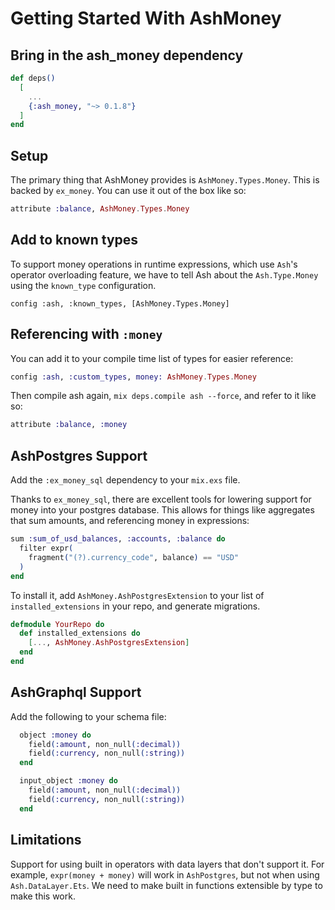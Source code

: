 # Getting Started With AshMoney

## Bring in the ash_money dependency

```elixir
def deps()
  [
    ...
    {:ash_money, "~> 0.1.8"}
  ]
end
```

## Setup

The primary thing that AshMoney provides is `AshMoney.Types.Money`. This is backed by `ex_money`. You can use it out of the box like so:

```elixir
attribute :balance, AshMoney.Types.Money
```

## Add to known types

To support money operations in runtime expressions, which use `Ash`'s operator overloading feature, we have to tell Ash about the `Ash.Type.Money` using the `known_type` configuration.

```
config :ash, :known_types, [AshMoney.Types.Money]
```

## Referencing with `:money`

You can add it to your compile time list of types for easier reference:

```elixir
config :ash, :custom_types, money: AshMoney.Types.Money
```

Then compile ash again, `mix deps.compile ash --force`, and refer to it like so:

```elixir
attribute :balance, :money
```

## AshPostgres Support

Add the `:ex_money_sql` dependency to your `mix.exs` file.

Thanks to `ex_money_sql`, there are excellent tools for lowering support for money into your postgres database. This allows for things like aggregates that sum amounts, and referencing money in expressions:

```elixir
sum :sum_of_usd_balances, :accounts, :balance do
  filter expr(
    fragment("(?).currency_code", balance) == "USD"
  )
end
```

To install it, add `AshMoney.AshPostgresExtension` to your list of `installed_extensions` in your repo, and generate migrations.

```elixir
defmodule YourRepo do
  def installed_extensions do
    [..., AshMoney.AshPostgresExtension]
  end
end
```

## AshGraphql Support

Add the following to your schema file:

```elixir
  object :money do
    field(:amount, non_null(:decimal))
    field(:currency, non_null(:string))
  end

  input_object :money do
    field(:amount, non_null(:decimal))
    field(:currency, non_null(:string))
  end
```

## Limitations

Support for using built in operators with data layers that don't support it. For example, `expr(money + money)` will work in `AshPostgres`, but not when using `Ash.DataLayer.Ets`. 
We need to make built in functions extensible by type to make this work.